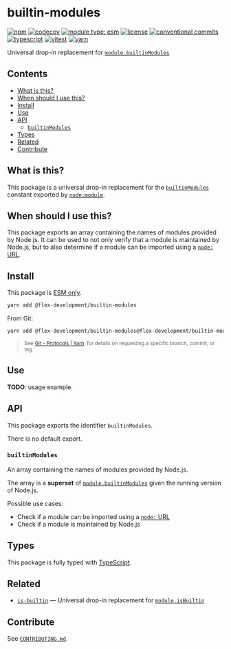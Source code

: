 # builtin-modules

[![npm](https://img.shields.io/npm/v/@flex-development/builtin-modules.svg)](https://npmjs.com/package/@flex-development/builtin-modules)
[![codecov](https://codecov.io/github/flex-development/builtin-modules/branch/main/graph/badge.svg?token=Rh9xvcgqdD)](https://codecov.io/github/flex-development/builtin-modules)
[![module type: esm](https://img.shields.io/badge/module%20type-esm-brightgreen)](https://github.com/voxpelli/badges-cjs-esm)
[![license](https://img.shields.io/github/license/flex-development/builtin-modules.svg)](LICENSE.md)
[![conventional commits](https://img.shields.io/badge/-conventional%20commits-fe5196?logo=conventional-commits&logoColor=ffffff)](https://conventionalcommits.org/)
[![typescript](https://img.shields.io/badge/-typescript-3178c6?logo=typescript&logoColor=ffffff)](https://typescriptlang.org/)
[![vitest](https://img.shields.io/badge/-vitest-6e9f18?style=flat&logo=vitest&logoColor=ffffff)](https://vitest.dev/)
[![yarn](https://img.shields.io/badge/-yarn-2c8ebb?style=flat&logo=yarn&logoColor=ffffff)](https://yarnpkg.com/)

Universal drop-in replacement for [`module.builtinModules`][1]

## Contents

- [What is this?](#what-is-this)
- [When should I use this?](#when-should-i-use-this)
- [Install](#install)
- [Use](#use)
- [API](#api)
  - [`builtinModules`](#builtinmodules)
- [Types](#types)
- [Related](#related)
- [Contribute](#contribute)

## What is this?

This package is a universal drop-in replacement for the [`builtinModules`][1] constant exported by [`node:module`][2].

## When should I use this?

This package exports an array containing the names of modules provided by Node.js. It can be used to not only verify
that a module is maintained by Node.js, but to also determine if a module can be imported using a [`node:` URL][3].

## Install

This package is [ESM only][4].

```sh
yarn add @flex-development/builtin-modules
```

From Git:

```sh
yarn add @flex-development/builtin-modules@flex-development/builtin-modules
```

<blockquote>
  <small>
    See <a href='https://yarnpkg.com/features/protocols#git'>Git - Protocols | Yarn</a>
    &nbsp;for details on requesting a specific branch, commit, or tag.
  </small>
</blockquote>

## Use

**TODO**: usage example.

## API

This package exports the identifier `builtinModules`.

There is no default export.

### `builtinModules`

An array containing the names of modules provided by Node.js.

The array is a **superset** of [`module.builtinModules`][1] given the running version of Node.js.

Possible use cases:

- Check if a module can be imported using a [`node:` URL][3]
- Check if a module is maintained by Node.js

## Types

This package is fully typed with [TypeScript][5].

## Related

- [`is-builtin`][6] &mdash; Universal drop-in replacement for [`module.isBuiltin`][7]

## Contribute

See [`CONTRIBUTING.md`](CONTRIBUTING.md).

[1]: https://nodejs.org/api/module.html#modulebuiltinmodules
[2]: https://nodejs.org/api/module.html
[3]: https://nodejs.org/api/esm.html#node-imports
[4]: https://gist.github.com/sindresorhus/a39789f98801d908bbc7ff3ecc99d99c
[5]: https://www.typescriptlang.org
[6]: https://github.com/flex-development/is-builtin
[7]: https://nodejs.org/api/module.html#moduleisbuiltinmodulename
